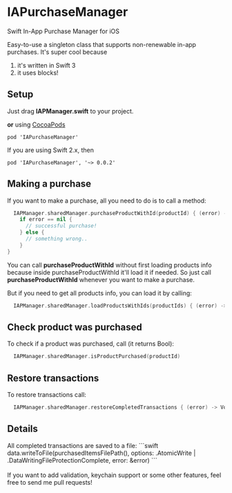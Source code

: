 # IAPurchaseManager
Swift In-App Purchase Manager for iOS 

Easy-to-use a singleton class that supports non-renewable in-app purchases. 
It's super cool because</br>
1) it's written in Swift 3</br>
2) it uses blocks!

<h2>Setup</h2>
Just drag <b>IAPManager.swift</b> to your project.

<b>or</b> using <a href="https://cocoapods.org">CocoaPods</a>
```
pod 'IAPurchaseManager'
```

If you are using Swift 2.x, then
```
pod 'IAPurchaseManager', '~> 0.0.2'
```

<h2>Making a purchase</h2>

If you want to make a purchase, all you need to do is to call a method:
```swift
  IAPManager.sharedManager.purchaseProductWithId(productId) { (error) -> Void in 
    if error == nil {
      // successful purchase!
    } else {
      // something wrong.. 
    }
}
```

You can call <b>purchaseProductWithId</b> without first loading products info because inside purchaseProductWithId it'll load it if needed. So just call <b>purchaseProductWithId</b> whenever you want to make a purchase. 

But if you need to get all products info, you can load it by calling:
```swift
  IAPManager.sharedManager.loadProductsWithIds(productIds) { (error) -> Void in }
```

<h2>Check product was purchased</h2>

To check if a product was purchased, call (it returns Bool):
```swift
  IAPManager.sharedManager.isProductPurchased(productId)
```

<h2>Restore transactions</h2>

To restore transactions call:
```swift
  IAPManager.sharedManager.restoreCompletedTransactions { (error) -> Void in }
```

<h2>Details</h2>
All completed transactions are saved to a file:
```swift
data.writeToFile(purchasedItemsFilePath(), options: .AtomicWrite | .DataWritingFileProtectionComplete, error: &error)
```

</br>
</br>
If you want to add validation, keychain support or some other features, feel free to send me pull requests!
